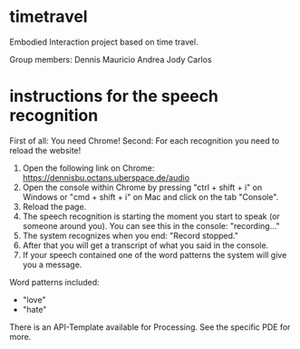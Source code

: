 # timetravel
Embodied Interaction project based on time travel.

Group members:
Dennis
Mauricio
Andrea
Jody
Carlos


# instructions for the speech recognition

First of all: You need Chrome!
Second: For each recognition you need to reload the website!

1. Open the following link on Chrome: https://dennisbu.octans.uberspace.de/audio
2. Open the console within Chrome by pressing "ctrl + shift + i" on Windows or "cmd + shift + i" on Mac and click on the tab "Console".
3. Reload the page.
4. The speech recognition is starting the moment you start to speak (or someone around you). You can see this in the console: "recording..."
5. The system recognizes when you end: "Record stopped."
6. After that you will get a transcript of what you said in the console.
7. If your speech contained one of the word patterns the system will give you a message.

Word patterns included:
- "love"
- "hate"

There is an API-Template available for Processing. See the specific PDE for more.